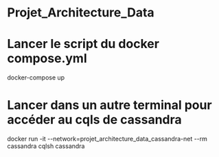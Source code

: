 # Projet_Architecture_Data

# Lancer le script du docker compose.yml
docker-compose up

# Lancer dans un autre terminal pour accéder au cqls de cassandra
docker run -it --network=projet_architecture_data_cassandra-net --rm cassandra cqlsh cassandra
